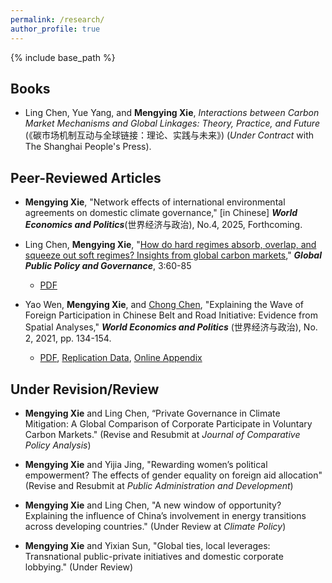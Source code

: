 ```yaml
---
permalink: /research/
author_profile: true
---
```


{% include base_path %}

## Books

*  Ling Chen, Yue Yang, and **Mengying Xie**, *Interactions between Carbon Market Mechanisms and Global Linkages: Theory, Practice, and Future* (《碳市场机制互动与全球链接：理论、实践与未来》) (*Under Contract* with The Shanghai People's Press).


## Peer-Reviewed Articles

*  **Mengying Xie**, "Network effects of international environmental agreements on domestic climate governance," [in Chinese] ***World Economics and Politics***(世界经济与政治), No.4, 2025, Forthcoming.
 
* Ling Chen, **Mengying Xie**, "[How do hard regimes absorb, overlap, and squeeze out soft regimes? Insights from global carbon markets](https://doi.org/10.1007/s43508-023-00064-3)," ***Global Public Policy and Governance***, 3:60-85
    + [PDF](https://xiemythu.github.io/files/chen_xie_2023.pdf)
      
* Yao Wen, **Mengying Xie**, and [Chong Chen](https://cc458.github.io/), "Explaining the Wave of Foreign Participation in Chinese Belt and Road Initiative: Evidence from Spatial Analyses," ***World Economics and Politics*** (世界经济与政治), No. 2, 2021, pp. 134-154.
    + [PDF](https://cc458.github.io/files/Wen_Xie_Chen_2021_BRI.pdf), [Replication Data](https://doi.org/10.7910/DVN/N8B5BC), [Online Appendix](https://cc458.github.io/files/Wen_Xie_Chen2021.pdf)

## Under Revision/Review

* **Mengying Xie** and  Ling Chen, “Private Governance in Climate Mitigation: A Global Comparison of Corporate Participate in Voluntary Carbon Markets." (Revise and Resubmit at *Journal of Comparative Policy Analysis*)

* **Mengying Xie** and Yijia Jing, "Rewarding women’s political empowerment? The effects of gender equality on foreign aid allocation" (Revise and Resubmit at *Public Administration and Development*)

* **Mengying Xie** and  Ling Chen, "A new window of opportunity? Explaining the influence of China’s involvement in energy transitions across developing countries." (Under Review at *Climate Policy*)

* **Mengying Xie** and  Yixian Sun, "Global ties, local leverages: Transnational public-private initiatives and domestic corporate lobbying." (Under Review)

